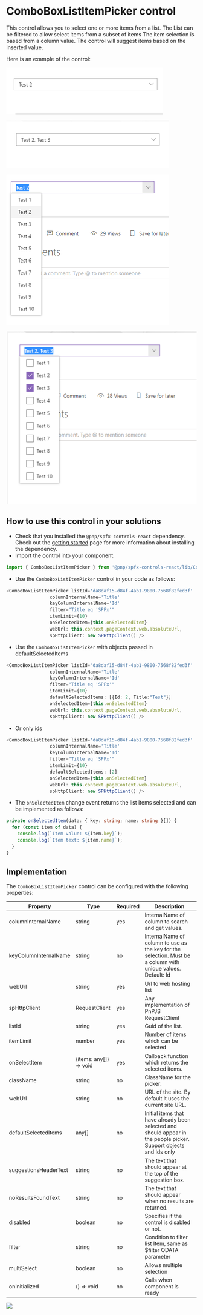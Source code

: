 # ComboBoxListItemPicker control

This control allows you to select one or more items from a list. The List can be filtered to allow select items from a subset of items The item selection is based from a column value. The control will suggest items based on the inserted value.

Here is an example of the control:

![ComboBoxComboBoxListItemPicker](../assets/ComboBoxListItemPicker_1.png)

![ComboBoxListItemPicker multiple selection](../assets/ComboBoxListItemPicker_Multi.png)

![ComboBoxListItemPicker selected Items](../assets/ComboBoxListItemPicker_Options_Single.png)

![ComboBoxListItemPicker selected Items (Multiple Options)](../assets/ComboBoxListItemPicker_Options_Multi.png)

## How to use this control in your solutions

- Check that you installed the `@pnp/spfx-controls-react` dependency. Check out the [getting started](../../#getting-started) page for more information about installing the dependency.
- Import the control into your component:

```TypeScript
import { ComboBoxListItemPicker } from '@pnp/spfx-controls-react/lib/ComboBoxListItemPicker';
```
- Use the `ComboBoxListItemPicker` control in your code as follows:

```TypeScript
<ComboBoxListItemPicker listId='da8daf15-d84f-4ab1-9800-7568f82fed3f'
                columnInternalName='Title'
                keyColumnInternalName='Id'
                filter="Title eq 'SPFx'"
                itemLimit={10}
                onSelectedItem={this.onSelectedItem}
                webUrl: this.context.pageContext.web.absoluteUrl,
                spHttpClient: new SPHttpClient() />
```

- Use the `ComboBoxListItemPicker` with objects passed in defaultSelectedItems
```TypeScript
<ComboBoxListItemPicker listId='da8daf15-d84f-4ab1-9800-7568f82fed3f'
                columnInternalName='Title'
                keyColumnInternalName='Id'
                filter="Title eq 'SPFx'"
                itemLimit={10}
                defaultSelectedItems: [{Id: 2, Title:"Test"}]
                onSelectedItem={this.onSelectedItem}
                webUrl: this.context.pageContext.web.absoluteUrl,
                spHttpClient: new SPHttpClient() />
```
- Or only ids
```TypeScript
<ComboBoxListItemPicker listId='da8daf15-d84f-4ab1-9800-7568f82fed3f'
                columnInternalName='Title'
                keyColumnInternalName='Id'
                filter="Title eq 'SPFx'"
                itemLimit={10}
                defaultSelectedItems: [2]
                onSelectedItem={this.onSelectedItem}
                webUrl: this.context.pageContext.web.absoluteUrl,
                spHttpClient: new SPHttpClient() />
```

- The `onSelectedItem` change event returns the list items selected and can be implemented as follows:

```TypeScript
private onSelectedItem(data: { key: string; name: string }[]) {
  for (const item of data) {
    console.log(`Item value: ${item.key}`);
    console.log(`Item text: ${item.name}`);
  }
}
```
## Implementation

The `ComboBoxListItemPicker` control can be configured with the following properties:


| Property | Type | Required | Description |
| ---- | ---- | ---- | ---- |
| columnInternalName | string | yes | InternalName of column to search and get values. |
| keyColumnInternalName | string | no | InternalName of column to use as the key for the selection. Must be a column with unique values. Default: Id |
| webUrl | string | yes | Url to web hosting list |
| spHttpClient | RequestClient | yes | Any implementation of PnPJS RequestClient |
| listId | string | yes | Guid of the list. |
| itemLimit | number | yes | Number of items which can be selected |
| onSelectItem | (items: any[]) => void | yes | Callback function which returns the selected items. |
| className | string | no | ClassName for the picker. |
| webUrl | string | no | URL of the site. By default it uses the current site URL. |
| defaultSelectedItems | any[] | no | Initial items that have already been selected and should appear in the people picker. Support objects and Ids only |
| suggestionsHeaderText | string | no | The text that should appear at the top of the suggestion box. |
| noResultsFoundText | string | no | The text that should appear when no results are returned. |
| disabled | boolean | no | Specifies if the control is disabled or not. |
| filter | string | no | Condition to filter list Item, same as $filter ODATA parameter|
| multiSelect | boolean | no | Allows multiple selection|
| onInitialized | () => void | no | Calls when component is ready|

![](https://telemetry.sharepointpnp.com/sp-dev-fx-controls-react/wiki/controls/ComboBoxListItemPicker)
